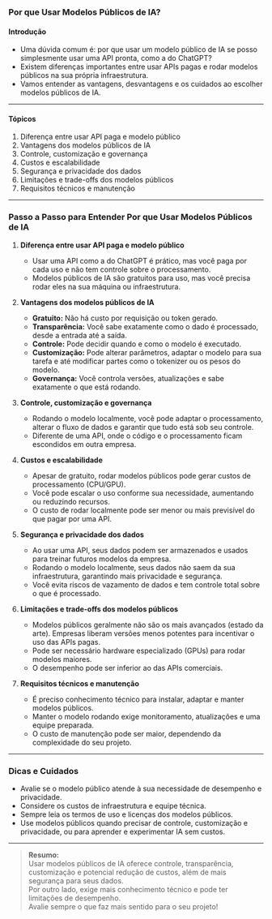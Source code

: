### **Por que Usar Modelos Públicos de IA?**

#### Introdução

- Uma dúvida comum é: por que usar um modelo público de IA se posso simplesmente usar uma API pronta, como a do ChatGPT?
- Existem diferenças importantes entre usar APIs pagas e rodar modelos públicos na sua própria infraestrutura.
- Vamos entender as vantagens, desvantagens e os cuidados ao escolher modelos públicos de IA.

---

#### Tópicos

1. Diferença entre usar API paga e modelo público
2. Vantagens dos modelos públicos de IA
3. Controle, customização e governança
4. Custos e escalabilidade
5. Segurança e privacidade dos dados
6. Limitações e trade-offs dos modelos públicos
7. Requisitos técnicos e manutenção

---

### Passo a Passo para Entender Por que Usar Modelos Públicos de IA

1. **Diferença entre usar API paga e modelo público**

   - Usar uma API como a do ChatGPT é prático, mas você paga por cada uso e não tem controle sobre o processamento.
   - Modelos públicos de IA são gratuitos para uso, mas você precisa rodar eles na sua máquina ou infraestrutura.

2. **Vantagens dos modelos públicos de IA**

   - **Gratuito:** Não há custo por requisição ou token gerado.
   - **Transparência:** Você sabe exatamente como o dado é processado, desde a entrada até a saída.
   - **Controle:** Pode decidir quando e como o modelo é executado.
   - **Customização:** Pode alterar parâmetros, adaptar o modelo para sua tarefa e até modificar partes como o tokenizer ou os pesos do modelo.
   - **Governança:** Você controla versões, atualizações e sabe exatamente o que está rodando.

3. **Controle, customização e governança**

   - Rodando o modelo localmente, você pode adaptar o processamento, alterar o fluxo de dados e garantir que tudo está sob seu controle.
   - Diferente de uma API, onde o código e o processamento ficam escondidos em outra empresa.

4. **Custos e escalabilidade**

   - Apesar de gratuito, rodar modelos públicos pode gerar custos de processamento (CPU/GPU).
   - Você pode escalar o uso conforme sua necessidade, aumentando ou reduzindo recursos.
   - O custo de rodar localmente pode ser menor ou mais previsível do que pagar por uma API.

5. **Segurança e privacidade dos dados**

   - Ao usar uma API, seus dados podem ser armazenados e usados para treinar futuros modelos da empresa.
   - Rodando o modelo localmente, seus dados não saem da sua infraestrutura, garantindo mais privacidade e segurança.
   - Você evita riscos de vazamento de dados e tem controle total sobre o que é processado.

6. **Limitações e trade-offs dos modelos públicos**

   - Modelos públicos geralmente não são os mais avançados (estado da arte). Empresas liberam versões menos potentes para incentivar o uso das APIs pagas.
   - Pode ser necessário hardware especializado (GPUs) para rodar modelos maiores.
   - O desempenho pode ser inferior ao das APIs comerciais.

7. **Requisitos técnicos e manutenção**

   - É preciso conhecimento técnico para instalar, adaptar e manter modelos públicos.
   - Manter o modelo rodando exige monitoramento, atualizações e uma equipe preparada.
   - O custo de manutenção pode ser maior, dependendo da complexidade do seu projeto.

---

### Dicas e Cuidados

- Avalie se o modelo público atende à sua necessidade de desempenho e privacidade.
- Considere os custos de infraestrutura e equipe técnica.
- Sempre leia os termos de uso e licenças dos modelos públicos.
- Use modelos públicos quando precisar de controle, customização e privacidade, ou para aprender e experimentar IA sem custos.

---

> **Resumo:**  
> Usar modelos públicos de IA oferece controle, transparência, customização e potencial redução de custos, além de mais segurança para seus dados.  
> Por outro lado, exige mais conhecimento técnico e pode ter limitações de desempenho.  
> Avalie sempre o que faz mais sentido para o seu projeto!
